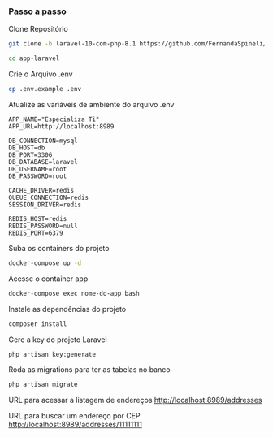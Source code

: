 

### Passo a passo
Clone Repositório
```sh
git clone -b laravel-10-com-php-8.1 https://github.com/FernandaSpineli/TesteCEP.git
```
```sh
cd app-laravel
```


Crie o Arquivo .env
```sh
cp .env.example .env
```


Atualize as variáveis de ambiente do arquivo .env
```dosini
APP_NAME="Especializa Ti"
APP_URL=http://localhost:8989

DB_CONNECTION=mysql
DB_HOST=db
DB_PORT=3306
DB_DATABASE=laravel
DB_USERNAME=root
DB_PASSWORD=root

CACHE_DRIVER=redis
QUEUE_CONNECTION=redis
SESSION_DRIVER=redis

REDIS_HOST=redis
REDIS_PASSWORD=null
REDIS_PORT=6379
```


Suba os containers do projeto
```sh
docker-compose up -d
```


Acesse o container app
```sh
docker-compose exec nome-do-app bash
```


Instale as dependências do projeto
```sh
composer install
```


Gere a key do projeto Laravel
```sh
php artisan key:generate
```

Roda as migrations para ter as tabelas no banco
```sh
php artisan migrate
```


URL para acessar a listagem de endereços
[http://localhost:8989/addresses](http://localhost:8989/addresses)

URL para buscar um endereço por CEP
[http://localhost:8989/addresses/11111111](http://localhost:8989/addresses/11111111)
